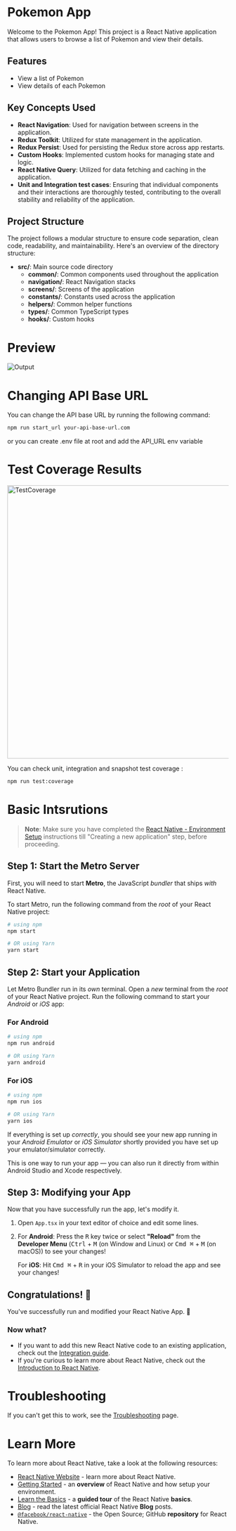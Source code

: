 # Pokemon App

Welcome to the Pokemon App! This project is a React Native application that allows users to browse a list of Pokemon and view their details.

## Features

- View a list of Pokemon
- View details of each Pokemon

## Key Concepts Used

- **React Navigation**: Used for navigation between screens in the application.
- **Redux Toolkit**: Utilized for state management in the application.
- **Redux Persist**: Used for persisting the Redux store across app restarts.
- **Custom Hooks**: Implemented custom hooks for managing state and logic.
- **React Native Query**: Utilized for data fetching and caching in the application.
- **Unit and Integration test cases**: Ensuring that individual components and their interactions are thoroughly tested, contributing to the overall stability and reliability of the application.

## Project Structure

The project follows a modular structure to ensure code separation, clean code, readability, and maintainability. Here's an overview of the directory structure:

- **src/**: Main source code directory
  - **common/**: Common components used throughout the application
  - **navigation/**: React Navigation stacks
  - **screens/**: Screens of the application
  - **constants/**: Constants used across the application
  - **helpers/**: Common helper functions
  - **types/**: Common TypeScript types
  - **hooks/**: Custom hooks

# Preview
![Output](https://github.com/sharjeelaqdus1/PokemonReactNative/assets/61380326/5fa13ade-cfa4-41d6-b3bf-da28aae5565b)

# Changing API Base URL
You can change the API base URL by running the following command:
```bash
npm run start_url your-api-base-url.com
```
or you can create .env file at root and add the API_URL env variable

# Test Coverage Results
<img width="622" alt="TestCoverage" src="https://github.com/sharjeelaqdus1/PokemonReactNative/assets/61380326/382a431f-2706-41ef-b4a6-8b22a3e516e6">

You can check unit, integration and snapshot test coverage :
```bash
npm run test:coverage
```

# Basic Intsrutions

>**Note**: Make sure you have completed the [React Native - Environment Setup](https://reactnative.dev/docs/environment-setup) instructions till "Creating a new application" step, before proceeding.

## Step 1: Start the Metro Server

First, you will need to start **Metro**, the JavaScript _bundler_ that ships _with_ React Native.

To start Metro, run the following command from the _root_ of your React Native project:

```bash
# using npm
npm start

# OR using Yarn
yarn start
```

## Step 2: Start your Application

Let Metro Bundler run in its _own_ terminal. Open a _new_ terminal from the _root_ of your React Native project. Run the following command to start your _Android_ or _iOS_ app:

### For Android

```bash
# using npm
npm run android

# OR using Yarn
yarn android
```

### For iOS

```bash
# using npm
npm run ios

# OR using Yarn
yarn ios
```

If everything is set up _correctly_, you should see your new app running in your _Android Emulator_ or _iOS Simulator_ shortly provided you have set up your emulator/simulator correctly.

This is one way to run your app — you can also run it directly from within Android Studio and Xcode respectively.

## Step 3: Modifying your App

Now that you have successfully run the app, let's modify it.

1. Open `App.tsx` in your text editor of choice and edit some lines.
2. For **Android**: Press the <kbd>R</kbd> key twice or select **"Reload"** from the **Developer Menu** (<kbd>Ctrl</kbd> + <kbd>M</kbd> (on Window and Linux) or <kbd>Cmd ⌘</kbd> + <kbd>M</kbd> (on macOS)) to see your changes!

   For **iOS**: Hit <kbd>Cmd ⌘</kbd> + <kbd>R</kbd> in your iOS Simulator to reload the app and see your changes!

## Congratulations! :tada:

You've successfully run and modified your React Native App. :partying_face:

### Now what?


- If you want to add this new React Native code to an existing application, check out the [Integration guide](https://reactnative.dev/docs/integration-with-existing-apps).
- If you're curious to learn more about React Native, check out the [Introduction to React Native](https://reactnative.dev/docs/getting-started).

# Troubleshooting

If you can't get this to work, see the [Troubleshooting](https://reactnative.dev/docs/troubleshooting) page.

# Learn More

To learn more about React Native, take a look at the following resources:

- [React Native Website](https://reactnative.dev) - learn more about React Native.
- [Getting Started](https://reactnative.dev/docs/environment-setup) - an **overview** of React Native and how setup your environment.
- [Learn the Basics](https://reactnative.dev/docs/getting-started) - a **guided tour** of the React Native **basics**.
- [Blog](https://reactnative.dev/blog) - read the latest official React Native **Blog** posts.
- [`@facebook/react-native`](https://github.com/facebook/react-native) - the Open Source; GitHub **repository** for React Native.
